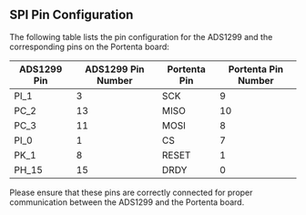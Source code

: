 ## SPI Pin Configuration

The following table lists the pin configuration for the ADS1299 and the corresponding pins on the Portenta board:

| ADS1299 Pin | ADS1299 Pin Number | Portenta Pin | Portenta Pin Number |
|-------------|--------------------|--------------|---------------------|
| PI_1        | 3                  | SCK          | 9                   |
| PC_2        | 13                 | MISO         | 10                  |
| PC_3        | 11                 | MOSI         | 8                   |
| PI_0        | 1                  | CS           | 7                   |
| PK_1        | 8                  | RESET        | 1                   |
| PH_15       | 15                 | DRDY         | 0                   |

Please ensure that these pins are correctly connected for proper communication between the ADS1299 and the Portenta board.
